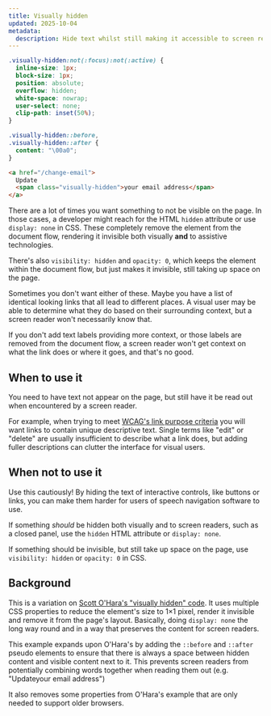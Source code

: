 ```yaml
---
title: Visually hidden
updated: 2025-10-04
metadata:
  description: Hide text whilst still making it accessible to screen readers.
---
```


```css
.visually-hidden:not(:focus):not(:active) {
  inline-size: 1px;
  block-size: 1px;
  position: absolute;
  overflow: hidden;
  white-space: nowrap;
  user-select: none;
  clip-path: inset(50%);
}

.visually-hidden::before,
.visually-hidden::after {
  content: "\00a0";
}
```

```html
<a href="/change-email">
  Update
  <span class="visually-hidden">your email address</span>
</a>
```

There are a lot of times you want something to not be visible on the page. In those cases, a developer might reach for the HTML `hidden` attribute or use `display: none` in CSS. These completely remove the element from the document flow, rendering it invisible both visually **and** to assistive technologies.

There's also `visibility: hidden` and `opacity: 0`, which keeps the element within the document flow, but just makes it invisible, still taking up space on the page.

Sometimes you don't want either of these. Maybe you have a list of identical looking links that all lead to different places. A visual user may be able to determine what they do based on their surrounding context, but a screen reader won't necessarily know that.

If you don't add text labels providing more context, or those labels are removed from the document flow, a screen reader won't get context on what the link does or where it goes, and that's no good.

## When to use it

You need to have text not appear on the page, but still have it be read out when encountered by a screen reader.

For example, when trying to meet [WCAG's link purpose criteria](https://www.w3.org/WAI/WCAG22/Understanding/link-purpose-in-context.html) you will want links to contain unique descriptive text. Single terms like "edit" or "delete" are usually insufficient to describe what a link does, but adding fuller descriptions can clutter the interface for visual users.

## When not to use it

Use this cautiously! By hiding the text of interactive controls, like buttons or links, you can make them harder for users of speech navigation software to use.

If something _should_ be hidden both visually and to screen readers, such as a closed panel, use the `hidden` HTML attribute or `display: none`.

If something should be invisible, but still take up space on the page, use `visibility: hidden` or `opacity: 0` in CSS.

## Background

This is a variation on [Scott O'Hara's "visually hidden" code](https://www.scottohara.me/blog/2017/04/14/inclusively-hidden.html#hiding-content-visually). It uses multiple CSS properties to reduce the element's size to 1&times;1 pixel, render it invisible and remove it from the page's layout. Basically, doing `display: none` the long way round and in a way that preserves the content for screen readers.

This example expands upon O'Hara's by adding the `::before` and `::after` pseudo elements to ensure that there is always a space between hidden content and visible content next to it. This prevents screen readers from potentially combining words together when reading them out (e.g. "Updateyour email address")

It also removes some properties from O'Hara's example that are only needed to support older browsers.
